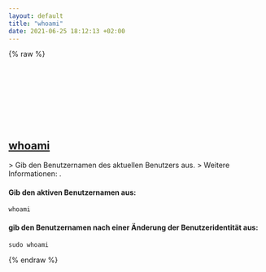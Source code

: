 ```yaml
---
layout: default
title: "whoami"
date: 2021-06-25 18:12:13 +02:00
---
```

{% raw %}
<h2 id="whoami">
  <a href="/de/common/whoami.html">whoami</a> <a href="#whoami"><svg class="icon">
    <use href="/assets/images/unicode_sprite.svg#link" />
  </svg></a>
</h2>
> Gib den Benutzernamen des aktuellen Benutzers aus.
> Weitere Informationen: <https://www.gnu.org/software/coreutils/whoami>.

#### Gib den aktiven Benutzernamen aus:
```shell
whoami
```
#### gib den Benutzernamen nach einer Änderung der Benutzeridentität aus:
```shell
sudo whoami
```
{% endraw %}